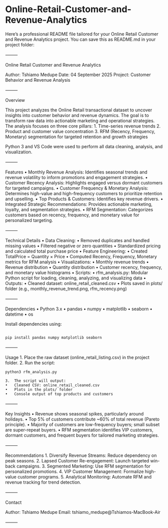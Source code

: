 # Online-Retail-Customer-and-Revenue-Analytics
Here’s a professional README file tailored for your Online Retail Customer and Revenue Analytics project. You can save this as README.md in your project folder:

⸻

Online Retail Customer and Revenue Analytics

Author: Tshiamo Medupe
Date: 04 September 2025
Project: Customer Behavior and Revenue Analysis

⸻

Overview

This project analyzes the Online Retail transactional dataset to uncover insights into customer behavior and revenue dynamics. The goal is to transform raw data into actionable marketing and operational strategies. The analysis focuses on three core pillars:
	1.	Time-series revenue trends
	2.	Product and customer value concentration
	3.	RFM (Recency, Frequency, Monetary) segmentation for targeted retention and growth strategies

Python 3 and VS Code were used to perform all data cleaning, analysis, and visualization.

⸻

Features
	•	Monthly Revenue Analysis: Identifies seasonal trends and revenue volatility to inform promotions and engagement strategies.
	•	Customer Recency Analysis: Highlights engaged versus dormant customers for targeted campaigns.
	•	Customer Frequency & Monetary Analysis: Determines high-value and high-frequency customers to prioritize retention and upselling.
	•	Top Products & Customers: Identifies key revenue drivers.
	•	Integrated Strategic Recommendations: Provides actionable marketing, loyalty, and segmentation strategies.
	•	RFM Segmentation: Categorizes customers based on recency, frequency, and monetary value for personalized targeting.

⸻

Technical Details
	•	Data Cleaning:
	•	Removed duplicates and handled missing values
	•	Filtered negative or zero quantities
	•	Standardized pricing and calculated total purchase price
	•	Feature Engineering:
	•	Created TotalPrice = Quantity × Price
	•	Computed Recency, Frequency, Monetary metrics for RFM analysis
	•	Visualizations:
	•	Monthly revenue trends
	•	Revenue distribution
	•	Quantity distribution
	•	Customer recency, frequency, and monetary value histograms
	•	Scripts:
	•	rfm_analysis.py: Modular Python script for loading, cleaning, analyzing, and visualizing data
	•	Outputs:
	•	Cleaned dataset: online_retail_cleaned.csv
	•	Plots saved in plots/ folder (e.g., monthly_revenue_trend.png, rfm_recency.png)

⸻

Dependencies
	•	Python 3.x
	•	pandas
	•	numpy
	•	matplotlib
	•	seaborn
	•	datetime
	•	os

Install dependencies using:
```

pip install pandas numpy matplotlib seaborn
```

⸻

Usage
	1.	Place the raw dataset (online_retail_listing.csv) in the project folder.
	2.	Run the script:
```
python3 rfm_analysis.py
```

	3.	The script will output:
	•	Cleaned CSV: online_retail_cleaned.csv
	•	Plots in the plots/ folder
	•	Console output of top products and customers

⸻

Key Insights
	•	Revenue shows seasonal spikes, particularly around holidays.
	•	Top 5% of customers contribute ~60% of total revenue (Pareto principle).
	•	Majority of customers are low-frequency buyers; small subset are super-repeat buyers.
	•	RFM segmentation identifies VIP customers, dormant customers, and frequent buyers for tailored marketing strategies.

⸻

Recommendations
	1.	Diversify Revenue Streams: Reduce dependency on peak seasons.
	2.	Lapsed Customer Re-engagement: Launch targeted win-back campaigns.
	3.	Segmented Marketing: Use RFM segmentation for personalized promotions.
	4.	VIP Customer Management: Formalize high-value customer programs.
	5.	Analytical Monitoring: Automate RFM and revenue tracking for trend detection.

⸻

Contact

Author: Tshiamo Medupe
Email: tshiamo_medupe@Tshiamos-MacBook-Air

⸻

